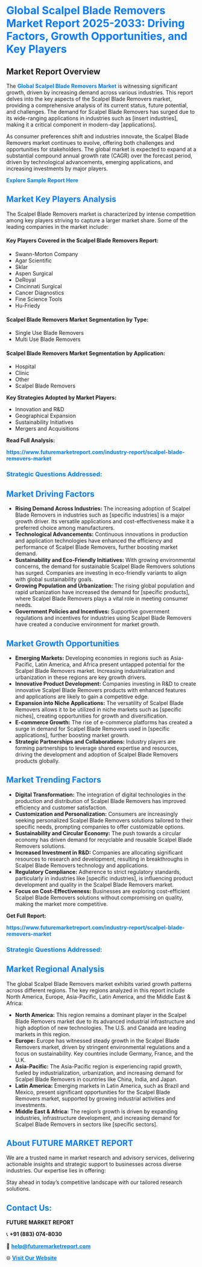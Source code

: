 <h1 style="color: #007BFF;">Global Scalpel Blade Removers Market Report 2025-2033: Driving Factors, Growth Opportunities, and Key Players</h1>

<section id="overview">
<h2>Market Report Overview</h2>
<p>The <a href="https://www.futuremarketreport.com/industry-report/scalpel-blade-removers-market" style="color: #007BFF; text-decoration: none;"><strong>Global Scalpel Blade Removers Market</strong></a> is witnessing significant growth, driven by increasing demand across various industries. This report delves into the key aspects of the Scalpel Blade Removers market, providing a comprehensive analysis of its current status, future potential, and challenges. The demand for Scalpel Blade Removers has surged due to its wide-ranging applications in industries such as [insert industries], making it a critical component in modern-day [applications].</p>
<p>As consumer preferences shift and industries innovate, the Scalpel Blade Removers market continues to evolve, offering both challenges and opportunities for stakeholders. The global market is expected to expand at a substantial compound annual growth rate (CAGR) over the forecast period, driven by technological advancements, emerging applications, and increasing investments by major players.</p>
</section>

<section id="overview">
<p><a href="https://www.futuremarketreport.com/request-sample/reportId=122119" style="color: #007BFF; text-decoration: none;"><strong>Explore Sample Report Here</strong></a></p>
</section>

<section id="key-players">
<h2 style="color: #007BFF;">Market Key Players Analysis</h2>
<p>The Scalpel Blade Removers market is characterized by intense competition among key players striving to capture a larger market share. Some of the leading companies in the market include:</p>
<h4>Key Players Covered in the Scalpel Blade Removers Report:</h4>
<ul><li>Swann-Morton Company</li><li>Agar Scientific</li><li>Sklar</li><li>Aspen Surgical</li><li>DeRoyal</li><li>Cincinnati Surgical</li><li>Cancer Diagnostics</li><li>Fine Science Tools</li><li>Hu-Friedy</li></ul>
<h4>Scalpel Blade Removers Market Segmentation by Type:</h4>
<ul><li>Single Use Blade Removers</li><li>Multi Use Blade Removers</li></ul>

<h4>Scalpel Blade Removers Market Segmentation by Application:</h4>
<ul><li>Hospital</li><li>Clinic</li><li>Other</li><li>Scalpel Blade Removers</li></ul>
<p><strong>Key Strategies Adopted by Market Players:</strong></p>
<ul>
<li>Innovation and R&D</li>
<li>Geographical Expansion</li>
<li>Sustainability Initiatives</li>
<li>Mergers and Acquisitions</li>
</ul>
</section>

<section>
<p><strong>Read Full Analysis: </strong></p><a href="https://www.futuremarketreport.com/industry-report/scalpel-blade-removers-market" style="color: #007BFF; text-decoration: none;"><strong>https://www.futuremarketreport.com/industry-report/scalpel-blade-removers-market</strong></a>
<h3 style="color: #007BFF;">Strategic Questions Addressed:</h3>
</section>

<section id="driving-factors">
<h2 style="color: #007BFF;">Market Driving Factors</h2>
<ul>
<li><strong>Rising Demand Across Industries:</strong> The increasing adoption of Scalpel Blade Removers in industries such as [specific industries] is a major growth driver. Its versatile applications and cost-effectiveness make it a preferred choice among manufacturers.</li>
<li><strong>Technological Advancements:</strong> Continuous innovations in production and application technologies have enhanced the efficiency and performance of Scalpel Blade Removers, further boosting market demand.</li>
<li><strong>Sustainability and Eco-Friendly Initiatives:</strong> With growing environmental concerns, the demand for sustainable Scalpel Blade Removers solutions has surged. Companies are investing in eco-friendly variants to align with global sustainability goals.</li>
<li><strong>Growing Population and Urbanization:</strong> The rising global population and rapid urbanization have increased the demand for [specific products], where Scalpel Blade Removers plays a vital role in meeting consumer needs.</li>
<li><strong>Government Policies and Incentives:</strong> Supportive government regulations and incentives for industries using Scalpel Blade Removers have created a conducive environment for market growth.</li>
</ul>
</section>

<section id="growth-opportunities">
<h2 style="color: #007BFF;">Market Growth Opportunities</h2>
<ul>
<li><strong>Emerging Markets:</strong> Developing economies in regions such as Asia-Pacific, Latin America, and Africa present untapped potential for the Scalpel Blade Removers market. Increasing industrialization and urbanization in these regions are key growth drivers.</li>
<li><strong>Innovative Product Development:</strong> Companies investing in R&D to create innovative Scalpel Blade Removers products with enhanced features and applications are likely to gain a competitive edge.</li>
<li><strong>Expansion into Niche Applications:</strong> The versatility of Scalpel Blade Removers allows it to be utilized in niche markets such as [specific niches], creating opportunities for growth and diversification.</li>
<li><strong>E-commerce Growth:</strong> The rise of e-commerce platforms has created a surge in demand for Scalpel Blade Removers used in [specific applications], further boosting market growth.</li>
<li><strong>Strategic Partnerships and Collaborations:</strong> Industry players are forming partnerships to leverage shared expertise and resources, driving the development and adoption of Scalpel Blade Removers products globally.</li>
</ul>
</section>

<section id="trending-factors">
<h2 style="color: #007BFF;">Market Trending Factors</h2>
<ul>
<li><strong>Digital Transformation:</strong> The integration of digital technologies in the production and distribution of Scalpel Blade Removers has improved efficiency and customer satisfaction.</li>
<li><strong>Customization and Personalization:</strong> Consumers are increasingly seeking personalized Scalpel Blade Removers solutions tailored to their specific needs, prompting companies to offer customizable options.</li>
<li><strong>Sustainability and Circular Economy:</strong> The push towards a circular economy has driven demand for recyclable and reusable Scalpel Blade Removers solutions.</li>
<li><strong>Increased Investment in R&D:</strong> Companies are allocating significant resources to research and development, resulting in breakthroughs in Scalpel Blade Removers technology and applications.</li>
<li><strong>Regulatory Compliance:</strong> Adherence to strict regulatory standards, particularly in industries like [specific industries], is influencing product development and quality in the Scalpel Blade Removers market.</li>
<li><strong>Focus on Cost-Effectiveness:</strong> Businesses are exploring cost-efficient Scalpel Blade Removers solutions without compromising on quality, making the market more competitive.</li>
</ul>
</section>

<section>
<p><strong>Get Full Report: </strong></p><a href="https://www.futuremarketreport.com/industry-report/scalpel-blade-removers-market" style="color: #007BFF; text-decoration: none;"><strong>https://www.futuremarketreport.com/industry-report/scalpel-blade-removers-market</strong></a>
<h3 style="color: #007BFF;">Strategic Questions Addressed:</h3>
</section>


<section id="regional-analysis">
<h2 style="color: #007BFF;">Market Regional Analysis</h2>
<p>The global Scalpel Blade Removers market exhibits varied growth patterns across different regions. The key regions analyzed in this report include North America, Europe, Asia-Pacific, Latin America, and the Middle East & Africa:</p>
<ul>
<li><strong>North America:</strong> This region remains a dominant player in the Scalpel Blade Removers market due to its advanced industrial infrastructure and high adoption of new technologies. The U.S. and Canada are leading markets in this region.</li>
<li><strong>Europe:</strong> Europe has witnessed steady growth in the Scalpel Blade Removers market, driven by stringent environmental regulations and a focus on sustainability. Key countries include Germany, France, and the U.K.</li>
<li><strong>Asia-Pacific:</strong> The Asia-Pacific region is experiencing rapid growth, fueled by industrialization, urbanization, and increasing demand for Scalpel Blade Removers in countries like China, India, and Japan.</li>
<li><strong>Latin America:</strong> Emerging markets in Latin America, such as Brazil and Mexico, present significant opportunities for the Scalpel Blade Removers market, supported by growing industrial activities and investments.</li>
<li><strong>Middle East & Africa:</strong> The region’s growth is driven by expanding industries, infrastructure development, and increasing demand for Scalpel Blade Removers in sectors like [specific sectors].</li>
</ul>
</section>

<footer>
<h2 style="color: #007BFF;">About FUTURE MARKET REPORT</h2>
<p>We are a trusted name in market research and advisory services, delivering actionable insights and strategic support to businesses across diverse industries. Our expertise lies in offering:</p>

<p>Stay ahead in today’s competitive landscape with our tailored research solutions.</p>

<h2 style="color: #007BFF;">Contact Us:</h2>
<p><strong>FUTURE MARKET REPORT</strong></p>
<p>📞 <strong>+91 (883) 074-8030</strong></p>
<p>📧 <strong><a href="mailto:help@futuremarketreport.com" style="color: #007BFF;">help@futuremarketreport.com</a></strong></p>
<p>🌐 <strong><a href="https://www.futuremarketreport.com/" style="color: #007BFF;">Visit Our Website</a></strong></p>
</footer>